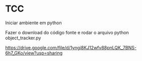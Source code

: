 # TCC

Iniciar ambiente em python

Fazer o download do código fonte e rodar o arquivo python object_tracker.py

https://drive.google.com/file/d/1yngi8KJ12wfv88pnLQK_7BNS-6h7_GKo/view?usp=sharing
